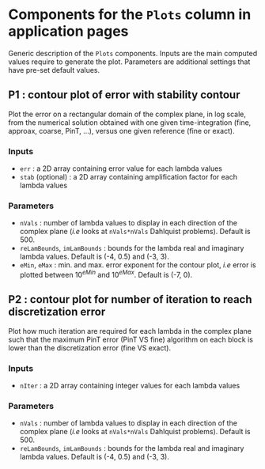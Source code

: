 # Components for the `Plots` column in application pages

Generic description of the `Plots` components. Inputs are the main computed values require to generate the plot. Parameters are additional settings that have pre-set default values.

## P1 : contour plot of error with stability contour

Plot the error on a rectangular domain of the complex plane, in log scale, from the numerical solution obtained with one given time-integration (fine, approax, coarse, PinT, ...), versus one given reference (fine or exact).

### Inputs

- `err` : a 2D array containing error value for each lambda values
- `stab` (optional) : a 2D array containing amplification factor for each lambda values

### Parameters

- `nVals` : number of lambda values to display in each direction of the complex plane (_i.e_ looks at `nVals*nVals` Dahlquist problems). Default is 500.
- `reLamBounds`, `imLamBounds` : bounds for the lambda real and imaginary lambda values. Default is (-4, 0.5) and (-3, 3).
- `eMin`, `eMax` : min. and max. error exponent for the contour plot, _i.e_ error is plotted between $10^{eMin}$ and $10^{eMax}$. Default is (-7, 0).

## P2 : contour plot for number of iteration to reach discretization error

Plot how much iteration are required for each lambda in  the complex plane such that the maximum PinT error (PinT VS fine) algorithm on each block is lower than the discretization error (fine VS exact).

### Inputs

- `nIter` : a 2D array containing integer values for each lambda values

### Parameters

- `nVals` : number of lambda values to display in each direction of the complex plane (_i.e_ looks at `nVals*nVals` Dahlquist problems). Default is 500.
- `reLamBounds`, `imLamBounds` : bounds for the lambda real and imaginary lambda values. Default is (-4, 0.5) and (-3, 3).
